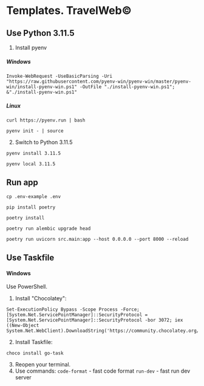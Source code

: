 # Templates. TravelWeb©

## Use Python 3.11.5

1. Install pyenv
##### Windows
```
Invoke-WebRequest -UseBasicParsing -Uri "https://raw.githubusercontent.com/pyenv-win/pyenv-win/master/pyenv-win/install-pyenv-win.ps1" -OutFile "./install-pyenv-win.ps1"; &"./install-pyenv-win.ps1"
```
##### Linux
```
curl https://pyenv.run | bash
```
```
pyenv init - | source
```
2. Switch to Python 3.11.5
```
pyenv install 3.11.5
```
```
pyenv local 3.11.5
```
## Run app
```
cp .env-example .env
```
```
pip install poetry
```
```
poetry install
```
```
poetry run alembic upgrade head
```
```
poetry run uvicorn src.main:app --host 0.0.0.0 --port 8000 --reload
```

## Use Taskfile

#### Windows
Use PowerShell.
1. Install "Chocolatey":
```
Set-ExecutionPolicy Bypass -Scope Process -Force; [System.Net.ServicePointManager]::SecurityProtocol = [System.Net.ServicePointManager]::SecurityProtocol -bor 3072; iex ((New-Object System.Net.WebClient).DownloadString('https://community.chocolatey.org/install.ps1'))
```
2. Install Taskfile:
```
choco install go-task
```
3. Reopen your terminal.
4. Use commands:
`code-format` - fast code format
`run-dev` - fast run dev server
